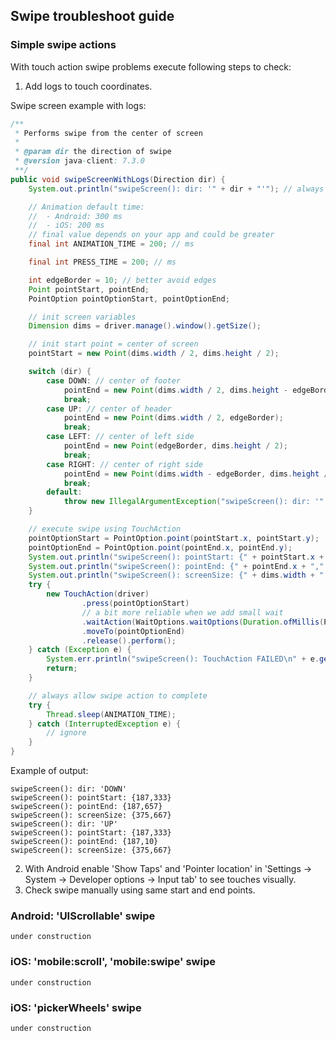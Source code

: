 ## Swipe troubleshoot guide

### Simple swipe actions

With touch action swipe problems execute following steps to check:

1. Add logs to touch coordinates.

Swipe screen example with logs:

```java
/**
 * Performs swipe from the center of screen
 *
 * @param dir the direction of swipe
 * @version java-client: 7.3.0
 **/
public void swipeScreenWithLogs(Direction dir) {
    System.out.println("swipeScreen(): dir: '" + dir + "'"); // always log your actions

    // Animation default time:
    //  - Android: 300 ms
    //  - iOS: 200 ms
    // final value depends on your app and could be greater
    final int ANIMATION_TIME = 200; // ms

    final int PRESS_TIME = 200; // ms

    int edgeBorder = 10; // better avoid edges
    Point pointStart, pointEnd;
    PointOption pointOptionStart, pointOptionEnd;

    // init screen variables
    Dimension dims = driver.manage().window().getSize();

    // init start point = center of screen
    pointStart = new Point(dims.width / 2, dims.height / 2);

    switch (dir) {
        case DOWN: // center of footer
            pointEnd = new Point(dims.width / 2, dims.height - edgeBorder);
            break;
        case UP: // center of header
            pointEnd = new Point(dims.width / 2, edgeBorder);
            break;
        case LEFT: // center of left side
            pointEnd = new Point(edgeBorder, dims.height / 2);
            break;
        case RIGHT: // center of right side
            pointEnd = new Point(dims.width - edgeBorder, dims.height / 2);
            break;
        default:
            throw new IllegalArgumentException("swipeScreen(): dir: '" + dir.toString() + "' NOT supported");
    }

    // execute swipe using TouchAction
    pointOptionStart = PointOption.point(pointStart.x, pointStart.y);
    pointOptionEnd = PointOption.point(pointEnd.x, pointEnd.y);
    System.out.println("swipeScreen(): pointStart: {" + pointStart.x + "," + pointStart.y + "}");
    System.out.println("swipeScreen(): pointEnd: {" + pointEnd.x + "," + pointEnd.y + "}");
    System.out.println("swipeScreen(): screenSize: {" + dims.width + "," + dims.height + "}");
    try {
        new TouchAction(driver)
                .press(pointOptionStart)
                // a bit more reliable when we add small wait
                .waitAction(WaitOptions.waitOptions(Duration.ofMillis(PRESS_TIME)))
                .moveTo(pointOptionEnd)
                .release().perform();
    } catch (Exception e) {
        System.err.println("swipeScreen(): TouchAction FAILED\n" + e.getMessage());
        return;
    }

    // always allow swipe action to complete
    try {
        Thread.sleep(ANIMATION_TIME);
    } catch (InterruptedException e) {
        // ignore
    }
}
```

Example of output:

```
swipeScreen(): dir: 'DOWN'
swipeScreen(): pointStart: {187,333}
swipeScreen(): pointEnd: {187,657}
swipeScreen(): screenSize: {375,667}
swipeScreen(): dir: 'UP'
swipeScreen(): pointStart: {187,333}
swipeScreen(): pointEnd: {187,10}
swipeScreen(): screenSize: {375,667}
```

2. With Android enable 'Show Taps' and 'Pointer location' in 'Settings
   -> System -> Developer options -> Input tab' to see touches visually.
3. Check swipe manually using same start and end points.

### Android: 'UIScrollable' swipe

`under construction`

### iOS: 'mobile:scroll', 'mobile:swipe' swipe

`under construction`

### iOS: 'pickerWheels' swipe

`under construction`
